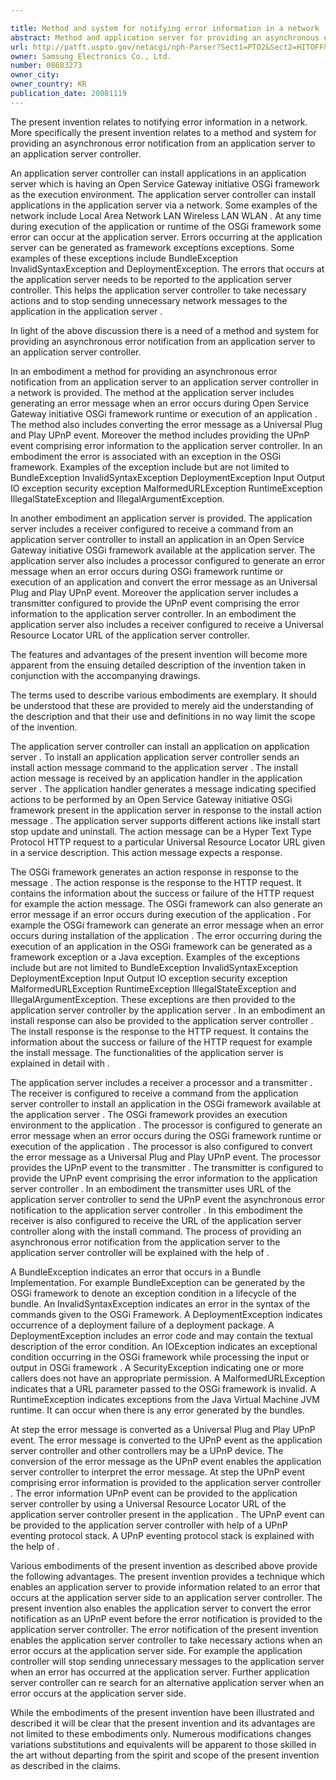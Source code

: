 ```yaml
---

title: Method and system for notifying error information in a network
abstract: Method and application server for providing an asynchronous error notification from an application server to an application server controller in a network is provided. The method at the application server includes generating an error message when an error occurs at/during Open Service Gateway initiative (OSGi) framework runtime. The method also includes converting the error message as a Universal Plug and Play (UPnP) event. Moreover, the method includes providing the UPnP event comprising error information to the application server controller. The application server includes a receiver configured to receive a command from an application server controller to install an application in an Open Service Gateway initiative (OSGi) framework available at the application server. The application server also includes a processor configured to generate an error message when an error occurs during installation of the application in the framework and convert the error message as a Universal Plug and Play (UPnP) event. Moreover, the application server includes a transmitter configured to provide the UPnP event comprising the error information to the application server controller.
url: http://patft.uspto.gov/netacgi/nph-Parser?Sect1=PTO2&Sect2=HITOFF&p=1&u=%2Fnetahtml%2FPTO%2Fsearch-adv.htm&r=1&f=G&l=50&d=PALL&S1=08683273&OS=08683273&RS=08683273
owner: Samsung Electronics Co., Ltd.
number: 08683273
owner_city: 
owner_country: KR
publication_date: 20081119
---
```

The present invention relates to notifying error information in a network. More specifically the present invention relates to a method and system for providing an asynchronous error notification from an application server to an application server controller.

An application server controller can install applications in an application server which is having an Open Service Gateway initiative OSGi framework as the execution environment. The application server controller can install applications in the application server via a network. Some examples of the network include Local Area Network LAN Wireless LAN WLAN . At any time during execution of the application or runtime of the OSGi framework some error can occur at the application server. Errors occurring at the application server can be generated as framework exceptions exceptions. Some examples of these exceptions include BundleException InvalidSyntaxException and DeploymentException. The errors that occurs at the application server needs to be reported to the application server controller. This helps the application server controller to take necessary actions and to stop sending unnecessary network messages to the application in the application server .

In light of the above discussion there is a need of a method and system for providing an asynchronous error notification from an application server to an application server controller.

In an embodiment a method for providing an asynchronous error notification from an application server to an application server controller in a network is provided. The method at the application server includes generating an error message when an error occurs during Open Service Gateway initiative OSGi framework runtime or execution of an application . The method also includes converting the error message as a Universal Plug and Play UPnP event. Moreover the method includes providing the UPnP event comprising error information to the application server controller. In an embodiment the error is associated with an exception in the OSGi framework. Examples of the exception include but are not limited to BundleException InvalidSyntaxException DeploymentException Input Output IO exception security exception MalformedURLException RuntimeException IllegalStateException and IllegalArgumentException.

In another embodiment an application server is provided. The application server includes a receiver configured to receive a command from an application server controller to install an application in an Open Service Gateway initiative OSGi framework available at the application server. The application server also includes a processor configured to generate an error message when an error occurs during OSGi framework runtime or execution of an application and convert the error message as an Universal Plug and Play UPnP event. Moreover the application server includes a transmitter configured to provide the UPnP event comprising the error information to the application server controller. In an embodiment the application server also includes a receiver configured to receive a Universal Resource Locator URL of the application server controller.

The features and advantages of the present invention will become more apparent from the ensuing detailed description of the invention taken in conjunction with the accompanying drawings.

The terms used to describe various embodiments are exemplary. It should be understood that these are provided to merely aid the understanding of the description and that their use and definitions in no way limit the scope of the invention.

The application server controller can install an application on application server . To install an application application server controller sends an install action message command to the application server . The install action message is received by an application handler in the application server . The application handler generates a message indicating specified actions to be performed by an Open Service Gateway initiative OSGi framework present in the application server in response to the install action message . The application server supports different actions like install start stop update and uninstall. The action message can be a Hyper Text Type Protocol HTTP request to a particular Universal Resource Locator URL given in a service description. This action message expects a response.

The OSGi framework generates an action response in response to the message . The action response is the response to the HTTP request. It contains the information about the success or failure of the HTTP request for example the action message. The OSGi framework can also generate an error message if an error occurs during execution of the application . For example the OSGi framework can generate an error message when an error occurs during installation of the application . The error occurring during the execution of an application in the OSGi framework can be generated as a framework exception or a Java exception. Examples of the exceptions include but are not limited to BundleException InvalidSyntaxException DeploymentException Input Output IO exception security exception MalformedURLException RuntimeException IllegalStateException and IllegalArgumentException. These exceptions are then provided to the application server controller by the application server . In an embodiment an install response can also be provided to the application server controller . The install response is the response to the HTTP request. It contains the information about the success or failure of the HTTP request for example the install message. The functionalities of the application server is explained in detail with .

The application server includes a receiver a processor and a transmitter . The receiver is configured to receive a command from the application server controller to install an application in the OSGi framework available at the application server . The OSGi framework provides an execution environment to the application . The processor is configured to generate an error message when an error occurs during the OSGi framework runtime or execution of the application . The processor is also configured to convert the error message as a Universal Plug and Play UPnP event. The processor provides the UPnP event to the transmitter . The transmitter is configured to provide the UPnP event comprising the error information to the application server controller . In an embodiment the transmitter uses URL of the application server controller to send the UPnP event the asynchronous error notification to the application server controller . In this embodiment the receiver is also configured to receive the URL of the application server controller along with the install command. The process of providing an asynchronous error notification from the application server to the application server controller will be explained with the help of .

A BundleException indicates an error that occurs in a Bundle Implementation. For example BundleException can be generated by the OSGi framework to denote an exception condition in a lifecycle of the bundle. An InvalidSyntaxException indicates an error in the syntax of the commands given to the OSGi Framework. A DeploymentException indicates occurrence of a deployment failure of a deployment package. A DeploymentException includes an error code and may contain the textual description of the error condition. An IOException indicates an exceptional condition occurring in the OSGi framework while processing the input or output in OSGi framework . A SecurityException indicating one or more callers does not have an appropriate permission. A MalformedURLException indicates that a URL parameter passed to the OSGi framework is invalid. A RuntimeException indicates exceptions from the Java Virtual Machine JVM runtime. It can occur when there is any error generated by the bundles.

At step the error message is converted as a Universal Plug and Play UPnP event. The error message is converted to the UPnP event as the application server controller and other controllers may be a UPnP device. The conversion of the error message as the UPnP event enables the application server controller to interpret the error message. At step the UPnP event comprising error information is provided to the application server controller . The error information UPnP event can be provided to the application server controller by using a Universal Resource Locator URL of the application server controller present in the application . The UPnP event can be provided to the application server controller with help of a UPnP eventing protocol stack. A UPnP eventing protocol stack is explained with the help of .

Various embodiments of the present invention as described above provide the following advantages. The present invention provides a technique which enables an application server to provide information related to an error that occurs at the application server side to an application server controller. The present invention also enables the application server to convert the error notification as an UPnP event before the error notification is provided to the application server controller. The error notification of the present invention enables the application server controller to take necessary actions when an error occurs at the application server side. For example the application controller will stop sending unnecessary messages to the application server when an error has occurred at the application server. Further application server controller can re search for an alternative application server when an error occurs at the application server side.

While the embodiments of the present invention have been illustrated and described it will be clear that the present invention and its advantages are not limited to these embodiments only. Numerous modifications changes variations substitutions and equivalents will be apparent to those skilled in the art without departing from the spirit and scope of the present invention as described in the claims.

